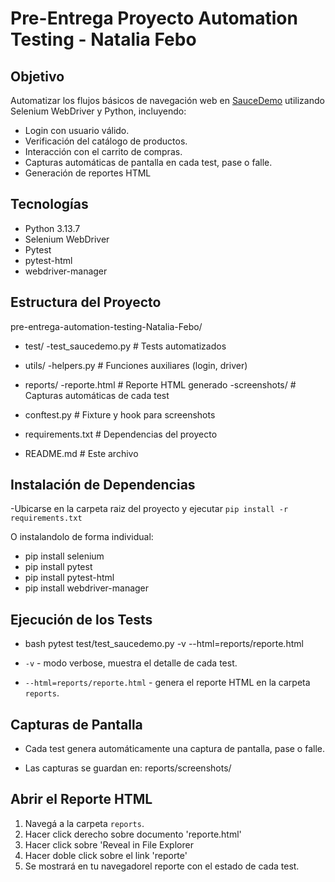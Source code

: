 # Pre-Entrega Proyecto Automation Testing - Natalia Febo

## Objetivo
Automatizar los flujos básicos de navegación web en [SauceDemo](https://www.saucedemo.com) utilizando Selenium WebDriver y Python, incluyendo:

- Login con usuario válido.
- Verificación del catálogo de productos.
- Interacción con el carrito de compras.
- Capturas automáticas de pantalla en cada test, pase o falle.
- Generación de reportes HTML


## Tecnologías
- Python 3.13.7
- Selenium WebDriver
- Pytest
- pytest-html
- webdriver-manager


##  Estructura del Proyecto

pre-entrega-automation-testing-Natalia-Febo/

* test/
    -test_saucedemo.py         # Tests automatizados

* utils/
    -helpers.py                # Funciones auxiliares (login, driver)

* reports/
    -reporte.html              # Reporte HTML generado
    -screenshots/              # Capturas automáticas de cada test

* conftest.py                   # Fixture y hook para screenshots
* requirements.txt              # Dependencias del proyecto
* README.md                     # Este archivo



## Instalación de Dependencias

-Ubicarse en la carpeta raiz del proyecto y ejecutar
`pip install -r requirements.txt`

O instalandolo de forma individual:

- pip install selenium
- pip install pytest
- pip install pytest-html
- pip install webdriver-manager


##  Ejecución de los Tests

- bash
pytest test/test_saucedemo.py -v --html=reports/reporte.html


- `-v` - modo verbose, muestra el detalle de cada test.
- `--html=reports/reporte.html` - genera el reporte HTML en la carpeta `reports`.



##  Capturas de Pantalla

- Cada test genera automáticamente una captura de pantalla, pase o falle.

- Las capturas se guardan en: reports/screenshots/




##  Abrir el Reporte HTML

1. Navegá a la carpeta `reports`.
2. Hacer click derecho sobre documento 'reporte.html'
3. Hacer click sobre 'Reveal in File Explorer
4. Hacer doble click sobre el link 'reporte'
5. Se mostrará en tu navegadorel reporte con el estado de cada test.

